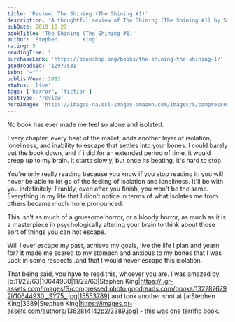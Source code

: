 ```yaml
---
title: 'Review: The Shining (The Shining #1)'
description: 'A thoughtful review of The Shining (The Shining #1) by Stephen        King'
pubDate: 2019-10-23
bookTitle: 'The Shining (The Shining #1)'
author: 'Stephen        King'
rating: 5
readingTime: 1
purchaseLink: 'https://bookshop.org/books/the-shining-the-shining-1/'
goodreadsId: '12977531'
isbn: '=""'
publishYear: 2012
status: 'live'
tags: ['horror', 'fiction']
postType: 'review'
heroImage: 'https://images-na.ssl-images-amazon.com/images/S/compressed.photo.goodreads.com/books/1353277730i/11588.jpg'
---
```


No book has ever made me feel so alone and isolated.

Every chapter, every beat of the mallet, adds another layer of isolation, loneliness, and inability to escape that settles into your bones. I could barely put the book down, and if i did for an extended period of time, it would creep up to my brain. It starts slowly, but once its beating, it's hard to stop. 

You're only really reading because you know if you stop reading it: you will never be able to let go of the feeling of isolation and loneliness. It'll be with you indefinitely. Frankly, even after you finish, you won't be the same. Everything in my life that I didn't notice in terms of what isolates me from others became much more pronounced.

This isn't as much of a gruesome horror, or a bloody horror, as much as it is a masterpiece in psychologically altering your brain to think about those sort of things you can not escape. 

Will I ever escape my past, achieve my goals, live the life I plan and yearn for? It made me scared to my stomach and anxious to my bones that I was Jack in some respects..and that I would never escape this isolation.

That being said, you have to read this, whoever you are. I was amazed by [b:11/22/63|10644930|11/22/63|Stephen King|https://i.gr-assets.com/images/S/compressed.photo.goodreads.com/books/1327876792l/10644930._SY75_.jpg|15553789] and took another shot at [a:Stephen King|3389|Stephen King|https://images.gr-assets.com/authors/1362814142p2/3389.jpg] - this was one terrific book.
